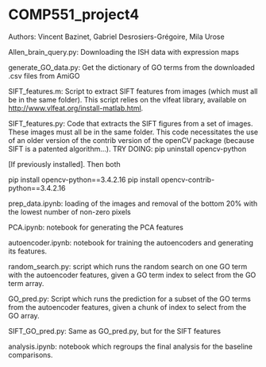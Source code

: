 # COMP551_project4

Authors: Vincent Bazinet, Gabriel Desrosiers-Grégoire, Mila Urose

Allen_brain_query.py:
Downloading the ISH data with expression maps

generate_GO_data.py:
Get the dictionary of GO terms from the downloaded .csv files from AmiGO

SIFT_features.m:
Script to extract SIFT features from images (which must all be in
the same folder). This script relies on the vlfeat library, available on 
http://www.vlfeat.org/install-matlab.html.

SIFT_features.py:
Code that extracts the SIFT figures from a set of images. These images must all be in the same folder.
This code necessitates the use of an older version of the contrib version of the openCV package (because SIFT is a patented algorithm...). 
TRY DOING:
pip uninstall opencv-python 

[If previously installed]. Then both

pip install opencv-python==3.4.2.16
pip install opencv-contrib-python==3.4.2.16

prep_data.ipynb: loading of the images and removal of the bottom 20% with the lowest number of non-zero pixels

PCA.ipynb: notebook for generating the PCA features

autoencoder.ipynb: notebook for training the autoencoders and generating its features.

random_search.py: script which runs the random search on one GO term with the autoencoder features, given a GO term index to select from the GO term array.

GO_pred.py: Script which runs the prediction for a subset of the GO terms from the autoencoder features, given a chunk of index to select from the GO array.

SIFT_GO_pred.py: Same as GO_pred.py, but for the SIFT features

analysis.ipynb: notebook which regroups the final analysis for the baseline comparisons.
